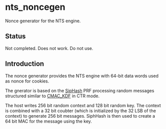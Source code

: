 # nts_noncegen

Nonce generator for the NTS engine.

## Status
Not completed. Does not work. Do not use.

## Introduction
The nonce generator provides the NTS engine with 64-bit data words used
as nonce for cookies.

The gnerator is based on the
[SipHash](https://en.wikipedia.org/wiki/SipHash) PRF processing random
messages structured similar to
[CMAC_KDF](https://csrc.nist.gov/publications/detail/sp/800-108/final)
in CTR mode.

The host writes 256 bit random context and 128 bit random key. The
context is combined with a 32 bit coubter (which is initialized by the
32 LSB of the context) to generate 256 bit messages. SiphHash is then
used to create a 64 bit MAC for the message using the key.
